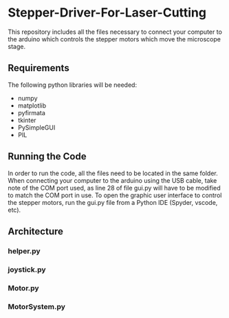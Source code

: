 # Stepper-Driver-For-Laser-Cutting

This repository includes all the files necessary to connect your computer to the arduino which controls the stepper motors which move the microscope stage.

## Requirements

The following python libraries will be needed:
- numpy
- matplotlib
- pyfirmata
- tkinter
- PySimpleGUI
- PIL

## Running the Code

In order to run the code, all the files need to be located in the same folder. When connecting your computer to the arduino using the USB cable, take note of the COM port used, as line 28 of file gui.py will have to be modified to match the COM port in use. To open the graphic user interface to control the stepper motors, run the gui.py file from a Python IDE (Spyder, vscode, etc).


## Architecture

### helper.py

### joystick.py

### Motor.py

### MotorSystem.py
